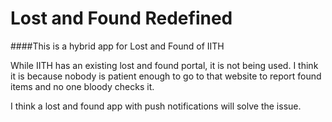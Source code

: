 # Lost and Found Redefined
####This is a hybrid app for Lost and Found of IITH

While IITH has an existing lost and found portal, it is not being used. I think it is because nobody is patient enough to go to that website to report found items and no one bloody checks it.

I think a lost and found app with push notifications will solve the issue.
